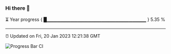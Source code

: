 ### Hi there 👋

⏳ Year progress { █▁▁▁▁▁▁▁▁▁▁▁▁▁▁▁▁▁▁▁▁▁▁▁▁▁▁▁▁▁ } 5.35 %

---

⏰ Updated on Fri, 20 Jan 2023 12:21:38 GMT

![Progress Bar CI](https://github.com/liununu/liununu/workflows/Progress%20Bar%20CI/badge.svg)
